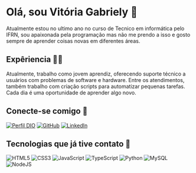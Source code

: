 
# Olá, sou Vitória Gabriely 👋

Atualmente estou no ultimo ano no curso de Tecnico em informática pelo IFRN, sou apaixonada pela programação mas não me prendo a isso e gosto sempre de aprender coisas novas em diferentes áreas.


## Expêriencia 👩‍💻

Atualmente, trabalho como jovem aprendiz, oferecendo suporte técnico a usuários com problemas de software e hardware. Entre os atendimentos, também trabalho com criação scripts para automatizar pequenas tarefas. Cada dia é uma oportunidade de aprender algo novo.


## Conecte-se comigo 💚

[![Perfil DIO](https://img.shields.io/badge/-Meu%20Perfil%20na%20DIO-65b337?style=for-the-badge&logo=gitbook&logoColor=white)](https://www.dio.me/users/viig4by18)
[![GitHub](https://img.shields.io/badge/GitHub-65b337?style=for-the-badge&logo=github&logoColor=white)](https://github.com/VitoriaGabDesenvolve)
[![LinkedIn](https://img.shields.io/badge/LinkedIn-65b337?style=for-the-badge&logo=linkedin&logoColor=white)](https://www.linkedin.com/in/vitoria-gabriely-s/)


## Tecnologias que já tive contato 🚀

![HTML5](https://img.shields.io/badge/HTML5-E34F26?style=for-the-badge&logo=html5&logoColor=white)
![CSS3](https://img.shields.io/badge/CSS3-1572B6?style=for-the-badge&logo=css3&logoColor=white)
![JavaScript](https://img.shields.io/badge/JavaScript-F7DF1E?style=for-the-badge&logo=javascript&logoColor=black)
![TypeScript](https://img.shields.io/badge/TypeScript-007ACC?style=for-the-badge&logo=typescript&logoColor=white)
![Python](https://img.shields.io/badge/python-3670A0?style=for-the-badge&logo=python&logoColor=ffdd54)
![MySQL](https://img.shields.io/badge/MySQL-00000F?style=for-the-badge&logo=mysql&logoColor=white)
![NodeJS](https://img.shields.io/badge/node.js-6DA55F?style=for-the-badge&logo=node.js&logoColor=white)




